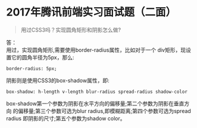 # 2017年腾讯前端实习面试题（二面）
> 用过CSS3吗？实现圆角矩形和阴影怎么做?

答：
<br>
用过，实现圆角矩形,需要使用border-radius属性，比如对于一个
div矩形，现设置它的圆角半径为5px，那么:
````
border-radius: 5px;
````
阴影则是使用CSS3的box-shadow属性，即:
````
box-shadow: h-length v-length blur-radius spread-radius shadow-color
````
box-shadow第一个参数为阴影在水平方向的偏移量;第二个参数为阴影在垂直方向
的偏移量;第三个参数可选为blur radius,即模糊距离;第四个参数可选为spread radius
即阴影的尺寸;第五个参数为shadow color。